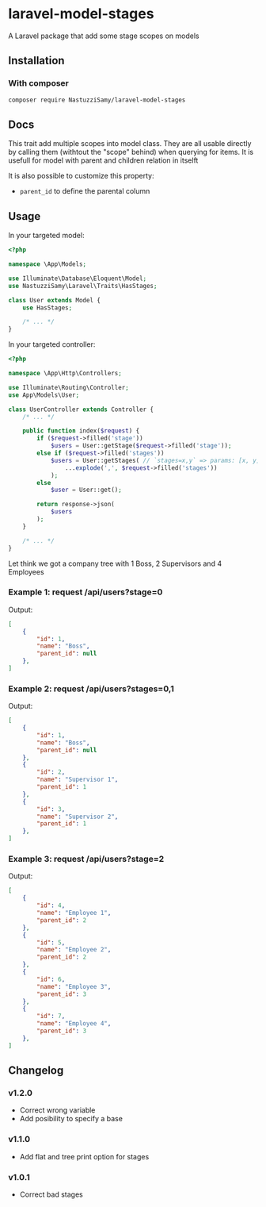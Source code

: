 
# laravel-model-stages

A Laravel package that add some stage scopes on models

## Installation
### With composer

```bash
composer require NastuzziSamy/laravel-model-stages
```

## Docs

This trait add multiple scopes into model class.
They are all usable directly by calling them (withtout the "scope" behind) when querying for items.
It is usefull for model with parent and children relation in itselft

It is also possible to customize this property:
- `parent_id` to define the parental column

## Usage

In your targeted model:
```php
<?php

namespace \App\Models;

use Illuminate\Database\Eloquent\Model;
use NastuzziSamy\Laravel\Traits\HasStages;

class User extends Model {
    use HasStages;

    /* ... */
}
```

In your targeted controller:
```php
<?php

namespace \App\Http\Controllers;

use Illuminate\Routing\Controller;
use App\Models\User;

class UserController extends Controller {
    /* ... */

    public function index($request) {
        if ($request->filled('stage'))
            $users = User::getStage($request->filled('stage'));
        else if ($request->filled('stages'))
            $users = User::getStages( // `stages=x,y` => params: [x, y]
                ...explode(',', $request->filled('stages'))
            );
        else
            $user = User::get();

        return response->json(
            $users
        );
    }

    /* ... */
}
```

Let think we got a company tree with 1 Boss, 2 Supervisors and 4 Employees

### Example 1: request /api/users?stage=0

Output:
```json
[
    {
        "id": 1,
        "name": "Boss",
        "parent_id": null
    },
]
```

### Example 2: request /api/users?stages=0,1

Output:
```json
[
    {
        "id": 1,
        "name": "Boss",
        "parent_id": null
    },
    {
        "id": 2,
        "name": "Supervisor 1",
        "parent_id": 1
    },
    {
        "id": 3,
        "name": "Supervisor 2",
        "parent_id": 1
    },
]
```

### Example 3: request /api/users?stage=2

Output:
```json
[
    {
        "id": 4,
        "name": "Employee 1",
        "parent_id": 2
    },
    {
        "id": 5,
        "name": "Employee 2",
        "parent_id": 2
    },
    {
        "id": 6,
        "name": "Employee 3",
        "parent_id": 3
    },
    {
        "id": 7,
        "name": "Employee 4",
        "parent_id": 3
    },
]
```

## Changelog
### v1.2.0
- Correct wrong variable
- Add posibility to specify a base

### v1.1.0
- Add flat and tree print option for stages

### v1.0.1
- Correct bad stages
